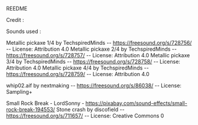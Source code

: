 REEDME






Credit :

Sounds used :




Metallic pickaxe 1/4 by TechspiredMinds -- https://freesound.org/s/728756/ -- License: Attribution 4.0
Metallic pickaxe 2/4 by TechspiredMinds -- https://freesound.org/s/728757/ -- License: Attribution 4.0
Metallic pickaxe 3/4 by TechspiredMinds -- https://freesound.org/s/728758/ -- License: Attribution 4.0
Metallic pickaxe 4/4 by TechspiredMinds -- https://freesound.org/s/728759/ -- License: Attribution 4.0

whip02.aif by nextmaking -- https://freesound.org/s/86038/ -- License: Sampling+

Small Rock Break - LordSonny - https://pixabay.com/sound-effects/small-rock-break-194553/
Stone crash by discofield -- https://freesound.org/s/711657/ -- License: Creative Commons 0